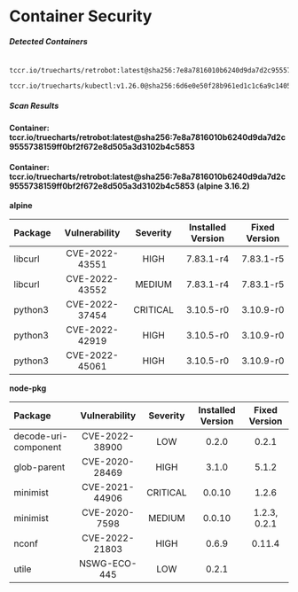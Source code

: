 # Container Security

##### Detected Containers

          tccr.io/truecharts/retrobot:latest@sha256:7e8a7816010b6240d9da7d2c9555738159ff0bf2f672e8d505a3d3102b4c5853
          tccr.io/truecharts/kubectl:v1.26.0@sha256:6d6e0e50f28b961ed1c1c6a9c140553238641591fbdc9ac7c1a348636f78c552

##### Scan Results

**Container: tccr.io/truecharts/retrobot:latest@sha256:7e8a7816010b6240d9da7d2c9555738159ff0bf2f672e8d505a3d3102b4c5853**

#### Container: tccr.io/truecharts/retrobot:latest@sha256:7e8a7816010b6240d9da7d2c9555738159ff0bf2f672e8d505a3d3102b4c5853 (alpine 3.16.2)
    

**alpine**

      
| Package         |    Vulnerability   |   Severity  |  Installed Version | Fixed Version |
|:----------------|:------------------:|:-----------:|:------------------:|:-------------:|
| libcurl         |    CVE-2022-43551   |   HIGH  |  7.83.1-r4 | 7.83.1-r5 |
| libcurl         |    CVE-2022-43552   |   MEDIUM  |  7.83.1-r4 | 7.83.1-r5 |
| python3         |    CVE-2022-37454   |   CRITICAL  |  3.10.5-r0 | 3.10.9-r0 |
| python3         |    CVE-2022-42919   |   HIGH  |  3.10.5-r0 | 3.10.9-r0 |
| python3         |    CVE-2022-45061   |   HIGH  |  3.10.5-r0 | 3.10.9-r0 |

**node-pkg**

      
| Package         |    Vulnerability   |   Severity  |  Installed Version | Fixed Version |
|:----------------|:------------------:|:-----------:|:------------------:|:-------------:|
| decode-uri-component         |    CVE-2022-38900   |   LOW  |  0.2.0 | 0.2.1 |
| glob-parent         |    CVE-2020-28469   |   HIGH  |  3.1.0 | 5.1.2 |
| minimist         |    CVE-2021-44906   |   CRITICAL  |  0.0.10 | 1.2.6 |
| minimist         |    CVE-2020-7598   |   MEDIUM  |  0.0.10 | 1.2.3, 0.2.1 |
| nconf         |    CVE-2022-21803   |   HIGH  |  0.6.9 | 0.11.4 |
| utile         |    NSWG-ECO-445   |   LOW  |  0.2.1 |  |


